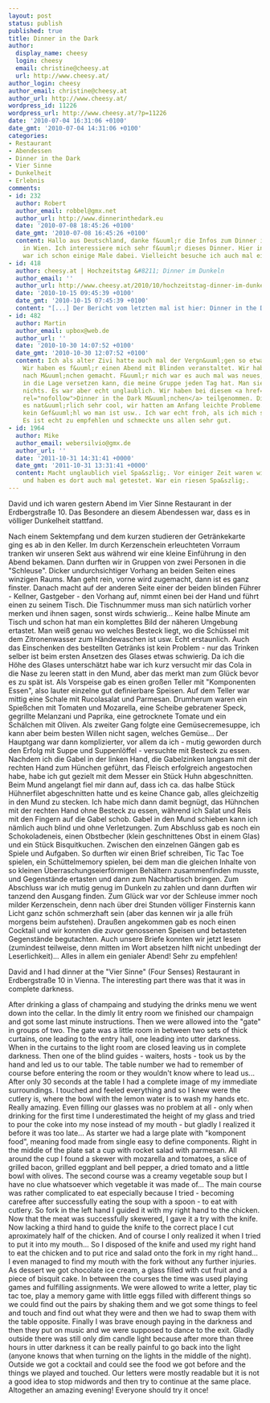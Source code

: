 ```yaml
---
layout: post
status: publish
published: true
title: Dinner in the Dark
author:
  display_name: cheesy
  login: cheesy
  email: christine@cheesy.at
  url: http://www.cheesy.at/
author_login: cheesy
author_email: christine@cheesy.at
author_url: http://www.cheesy.at/
wordpress_id: 11226
wordpress_url: http://www.cheesy.at/?p=11226
date: '2010-07-04 16:31:06 +0100'
date_gmt: '2010-07-04 14:31:06 +0100'
categories:
- Restaurant
- Abendessen
- Dinner in the Dark
- Vier Sinne
- Dunkelheit
- Erlebnis
comments:
- id: 232
  author: Robert
  author_email: robbel@gmx.net
  author_url: http://www.dinnerinthedark.eu
  date: '2010-07-08 18:45:26 +0100'
  date_gmt: '2010-07-08 16:45:26 +0100'
  content: Hallo aus Deutschland, danke f&uuml;r die Infos zum Dinner in the Dark
    in Wien. Ich interessiere mich sehr f&uuml;r dieses Dinner. Hier in Deutschland
    war ich schon einige Male dabei. Vielleicht besuche ich auch mal eins in Wien.
- id: 418
  author: cheesy.at | Hochzeitstag &#8211; Dinner im Dunkeln
  author_email: ''
  author_url: http://www.cheesy.at/2010/10/hochzeitstag-dinner-im-dunkeln/
  date: '2010-10-15 09:45:39 +0100'
  date_gmt: '2010-10-15 07:45:39 +0100'
  content: "[...] Der Bericht vom letzten mal ist hier: Dinner in the Dark [...]"
- id: 482
  author: Martin
  author_email: upbox@web.de
  author_url: ''
  date: '2010-10-30 14:07:52 +0100'
  date_gmt: '2010-10-30 12:07:52 +0100'
  content: Ich als alter Zivi hatte auch mal der Vergn&uuml;gen so etwas zu machen.
    Wir haben es f&uuml;r einen Abend mit Blinden veranstaltet. Wir haben einen Ausflug
    nach M&uuml;nchen gemacht. F&uuml;r mich war es auch mal was neues, weil ich mich
    in die Lage versetzen kann, die meine Gruppe jeden Tag hat. Man sieht einfach
    nichts. Es war aber echt unglaublich. Wir haben bei diesem <a href="http://www.spassbaron.de/lifestyle-gourmet/erlebnisdinner/dinner-in-the-dark.html"
    rel="nofollow">Dinner in the Dark M&uuml;nchen</a> teilgenommen. Die Gruppe fand
    es nat&uuml;rlich sehr cool, wir hatten am Anfang leichte Probleme. Man hat &uuml;berhaupt
    kein Gef&uuml;hl wo man ist usw.. Ich war echt froh, als ich mich setzen konnte.
    Es ist echt zu empfehlen und schmeckte uns allen sehr gut.
- id: 1964
  author: Mike
  author_email: webersilvio@gmx.de
  author_url: ''
  date: '2011-10-31 14:31:41 +0000'
  date_gmt: '2011-10-31 13:31:41 +0000'
  content: Macht unglaublich viel Spa&szlig;. Vor einiger Zeit waren wir in K&ouml;ln
    und haben es dort auch mal getestet. War ein riesen Spa&szlig;.
---
```

<!--:de-->David und ich waren gestern Abend im Vier Sinne Restaurant in der Erdbergstraße 10. Das Besondere an diesem Abendessen war, dass es in völliger Dunkelheit stattfand.
Nach einem Sektempfang und dem kurzen studieren der Getränkekarte ging es ab in den Keller. Im durch Kerzenschein erleuchteten Vorraum tranken wir unseren Sekt aus während wir eine kleine Einführung in den Abend bekamen. Dann durften wir in Gruppen von zwei Personen in die "Schleuse". Dicker undurchsichtiger Vorhang an beiden Seiten eines winzigen Raums. Man geht rein, vorne wird zugemacht, dann ist es ganz finster. Danach macht auf der anderen Seite einer der beiden blinden Führer - Kellner, Gastgeber - den Vorhang auf, nimmt einen bei der Hand und führt einen zu seinem Tisch. Die Tischnummer muss man sich natürlich vorher merken und ihnen sagen, sonst wirds schwierig...
Keine halbe Minute am Tisch und schon hat man ein komplettes Bild der näheren Umgebung ertastet. Man weiß genau wo welches Besteck liegt, wo die Schüssel mit dem Zitronenwasser zum Händewaschen ist usw. Echt erstaunlich. Auch das Einschenken des bestellten Getränks ist kein Problem - nur das Trinken selber ist beim ersten Ansetzen des Glases etwas schwierig. Da ich die Höhe des Glases unterschätzt habe war ich kurz versucht mir das Cola in die Nase zu leeren statt in den Mund, aber das merkt man zum Glück bevor es zu spät ist.
Als Vorspeise gab es einen großen Teller mit "Komponenten Essen", also lauter einzelne gut definierbare Speisen. Auf dem Teller war mittig eine Schale mit Rucolasalat und Parmesan. Drumherum waren ein Spießchen mit Tomaten und Mozarella, eine Scheibe gebratener Speck, gegrillte Melanzani und Paprika, eine getrocknete Tomate und ein Schälchen mit Oliven. Als zweiter Gang folgte eine Gemüsecremesuppe, ich kann aber beim besten Willen nicht sagen, welches Gemüse...
Der Hauptgang war dann komplizierter, vor allem da ich - mutig geworden durch den Erfolg mit Suppe und Suppenlöffel - versuchte mit Besteck zu essen. Nachdem ich die Gabel in der linken Hand, die Gabelzinken langsam mit der rechten Hand zum Hünchen geführt, das Fleisch erfolgreich angestochen habe, habe ich gut gezielt mit dem Messer ein Stück Huhn abgeschnitten. Beim Mund angelangt fiel mir dann auf, dass ich ca. das halbe Stück Hühnerfilet abgeschnitten hatte und es keine Chance gab, alles gleichzeitig in den Mund zu stecken. Ich habe mich dann damit begnügt, das Hühnchen mit der rechten Hand ohne Besteck zu essen, während ich Salat und Reis mit den Fingern auf die Gabel schob. Gabel in den Mund schieben kann ich nämlich auch blind und ohne Verletzungen. Zum Abschluss gab es noch ein Schokoladeneis, einen Obstbecher (klein geschnittenes Obst in einem Glas) und ein Stück Bisquitkuchen.
Zwischen den einzelnen Gängen gab es Spiele und Aufgaben. So durften wir einen Brief schreiben, Tic Tac Toe spielen, ein Schüttelmemory spielen, bei dem man die gleichen Inhalte von so kleinen Überraschungseierförmigen Behältern zusammenfinden musste, und Gegenstände ertasten und dann zum Nachbartisch bringen.
Zum Abschluss war ich mutig genug im Dunkeln zu zahlen und dann durften wir tanzend den Ausgang finden. Zum Glück war vor der Schleuse immer noch milder Kerzenschein, denn nach über drei Stunden völliger Finsternis kann Licht ganz schön schmerzhaft sein (aber das kennen wir ja alle früh morgens beim aufstehen). Draußen angekommen gab es noch einen Cocktail und wir konnten die zuvor genossenen Speisen und betasteten Gegenstände begutachten. Auch unsere Briefe konnten wir jetzt lesen (zumindest teilweise, denn mitten im Wort absetzen hilft nicht unbedingt der Leserlichkeit)...
Alles in allem ein genialer Abend! Sehr zu empfehlen!
<!--:--><!--:en-->David and I had dinner at the "Vier Sinne" (Four Senses) Restaurant in Erdbergstraße 10 in Vienna. The interesting part there was that it was in complete darkness.
After drinking a glass of champaing and studying the drinks menu we went down into the cellar. In the dimly lit entry room we finished our champaign and got some last minute instructions. Then we were allowed into the "gate" in groups of two. The gate was a little room in between two sets of thick curtains, one leading to the entry hall, one leading into utter darkness. When in the curtains to the light room are closed leaving us in complete darkness. Then one of the blind guides - waiters, hosts - took us by the hand and led us to our table. The table number we had to remember of course before entering the room or they wouldn't know where to lead us...
After only 30 seconds at the table I had a complete image of my immediate surroundings. I touched and feeled everything and so I knew were the cutlery is, where the bowl with the lemon water is to wash my hands etc. Really amazing. Even filling our glasses was no problem at all - only when drinking for the first time I underestimated the height of my glass and tried to pour the coke into my nose instead of my mouth - but gladly I realized it before it was too late...
As starter we had a large plate with "komponent food", meaning food made from single easy to define components. Right in the middle of the plate sat a cup with rocket salad with parmesan. All around the cup I found a skewer with mozarella and tomatoes, a slice of grilled bacon, grilled eggplant and bell pepper, a dried tomato and a little bowl with olives. The second course was a creamy vegetable soup but I have no clue whatsoever which vegetable it was made of...
The main course was rather complicated to eat especially because I tried - becoming carefree after successfully eating the soup with a spoon - to eat with cutlery. So fork in the left hand I guided it with my right hand to the chicken. Now that the meat was successfully skewered, I gave it a try with the knife. Now lacking a third hand to guide the knife to the correct place I cut aproximately half of the chicken. And of course I only realized it when I tried to put it into my mouth... So I disposed of the knife and used my right hand to eat the chicken and to put rice and salad onto the fork in my right hand... I even managed to find my mouth with the fork without any further injuries. As dessert we got chocolate ice cream, a glass filled with cut fruit and a piece of bisquit cake.
In between the courses the time was used playing games and fulfilling assignments. We were allowed to write a letter, play tic tac toe, play a memory game with little eggs filled with different things so we could find out the pairs by shaking them and we got some things to feel and touch and find out what they were and then we had to swap them with the table opposite.
Finally I was brave enough paying in the darkness and then they put on music and we were supposed to dance to the exit. Gladly outside there was still only dim candle light because after more than three hours in utter darkness it can be really painful to go back into the light (anyone knows that when turning on the lights in the middle of the night). Outside we got a cocktail and could see the food we got before and the things we played and touched. Our letters were mostly readable but it is not a good idea to stop midwords and then try to continue at the same place.
Altogether an amazing evening! Everyone should try it once!
<!--:-->
